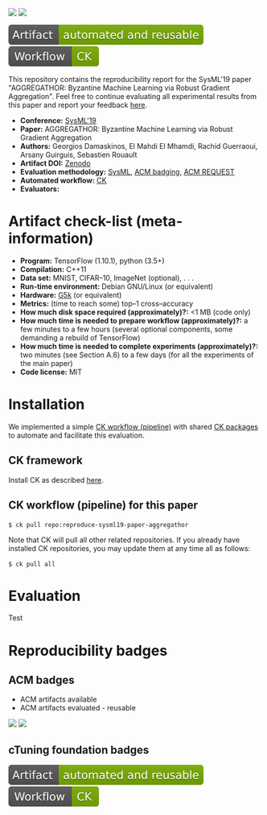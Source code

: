 [![](https://www.acm.org/binaries/content/gallery/acm/publications/replication-badges/artifacts_available_dl.jpg)](https://www.acm.org/publications/policies/artifact-review-badging)
[![](https://www.acm.org/binaries/content/gallery/acm/publications/replication-badges/artifacts_evaluated_reusable_dl.jpg)](https://www.acm.org/publications/policies/artifact-review-badging)

[![automation](https://github.com/ctuning/ck-guide-images/blob/master/ck-artifact-automated-and-reusable.svg)](http://cTuning.org/ae)
[![workflow](https://github.com/ctuning/ck-guide-images/blob/master/ck-workflow.svg)](http://cKnowledge.org)

This repository contains the reproducibility report for the SysML'19 paper 
"AGGREGATHOR: Byzantine Machine Learning via Robust Gradient Aggregation".
Feel free to continue evaluating all experimental results from this paper 
and report your feedback [here](https://github.com/ctuning/reproduce-sysml19-paper-aggregathor/issues).

* **Conference:** [SysML'19](http://sysml.cc)
* **Paper:** AGGREGATHOR: Byzantine Machine Learning via Robust Gradient Aggregation
* **Authors:** Georgios Damaskinos, El Mahdi El Mhamdi, Rachid Guerraoui, Arsany Guirguis, Sebastien Rouault
* **Artifact DOI:** [Zenodo](https://doi.org/10.5281/zenodo.2548779)
* **Evaluation methodology:** [SysML](http://cTuning.org/ae/sysml2019.html), [ACM badging](https://www.acm.org/publications/policies/artifact-review-badging), [ACM REQUEST](http://cKnowledge.org/request)
* **Automated workflow:** [CK](https://github.com/ctuning/ck)
* **Evaluators:** 

# Artifact check-list (meta-information)

* **Program:** TensorFlow (1.10.1), python (3.5+)
* **Compilation:** C++11
* **Data set:** MNIST, CIFAR–10, ImageNet (optional), . . .
* **Run-time environment:** Debian GNU/Linux (or equivalent)
* **Hardware:** [G5k](https://grid5000.fr) (or equivalent)
* **Metrics:** (time to reach some) top–1 cross–accuracy
* **How much disk space required (approximately)?:** <1 MB (code only)
* **How much time is needed to prepare workflow (approximately)?:** a few minutes to a few hours (several optional components, some demanding a rebuild of TensorFlow)
* **How much time is needed to complete experiments (approximately)?:** two minutes (see Section A.6) to a few days (for all the experiments of the main paper)
* **Code license:** MIT

# Installation

We implemented a simple [CK workflow (pipeline)](http://cKnowledge.org) 
with shared [CK packages](http://cKnowledge.org/shared-packages.html)
to automate and facilitate this evaluation.

## CK framework

Install CK as described [here](https://github.com/ctuning/ck#installation).

## CK workflow (pipeline) for this paper

```
$ ck pull repo:reproduce-sysml19-paper-aggregathor
```

Note that CK will pull all other related repositories.
If you already have installed CK repositories, you may update 
them at any time all as follows:
```
$ ck pull all
```

# Evaluation

 Test 


# Reproducibility badges

## ACM badges
* ACM artifacts available 
* ACM artifacts evaluated - reusable 

[![](https://www.acm.org/binaries/content/gallery/acm/publications/replication-badges/artifacts_available_dl.jpg)](https://www.acm.org/publications/policies/artifact-review-badging)
[![](https://www.acm.org/binaries/content/gallery/acm/publications/replication-badges/artifacts_evaluated_reusable_dl.jpg)](https://www.acm.org/publications/policies/artifact-review-badging)

## cTuning foundation badges
[![automation](https://github.com/ctuning/ck-guide-images/blob/master/ck-artifact-automated-and-reusable.svg)](http://cTuning.org/ae)
[![workflow](https://github.com/ctuning/ck-guide-images/blob/master/ck-workflow.svg)](http://cKnowledge.org)
